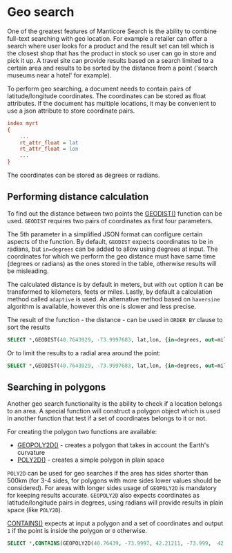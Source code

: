 # Geo search

One of the greatest features of Manticore Search is the ability to combine full-text searching with geo location. For example a retailer can offer a search where user looks for a product and the result set can tell which is the closest shop that has the product in stock so user can go in store and pick it up. A travel site can provide results based on a search limited to a certain area and results to be sorted by the distance from a point ('search museums near a hotel' for example).

To perform geo searching, a document needs to contain pairs of latitude/longitude coordinates. The coordinates can be stored as float attributes. If the document has multiple locations, it may be convenient to use a json attribute to store coordinate pairs.

```ini
index myrt
{
    ...
    rt_attr_float = lat
    rt_attr_float = lon
    ...
}
```

The coordinates can be stored as degrees or radians.

## Performing distance calculation

To find out the distance between two points the [GEODIST()](../Functions/Geo_spatial_functions.md#GEODIST%28%29) function can be used. `GEODIST` requires two pairs of coordinates as first four parameters.

The 5th parameter in a simplified JSON format can configure certain aspects of the function. By default, `GEODIST` expects coordinates to be in radians, but `in=degrees` can be added to allow using degrees at input. The coordinates for which we perform the geo distance must have same time (degrees or radians) as the ones stored in the table, otherwise results will be misleading.

The calculated distance is by default in meters, but with `out` option it can be transformed to kilometers, feets or miles. Lastly, by default a calculation method called `adaptive` is used. An alternative method based on `haversine` algorithm is available, however this one is slower and less precise.

The result of the function - the distance - can be used in `ORDER BY` clause to sort the results

```sql
SELECT *,GEODIST(40.7643929, -73.9997683, lat,lon, {in=degrees, out=miles}) AS distance FROM myindex WHERE MATCH('...') ORDER BY distance ASC, WEIGHT() DESC;
```

Or to limit the results to a radial area around the point:

```sql
SELECT *,GEODIST(40.7643929, -73.9997683, lat,lon, {in=degrees, out=miles}) AS distance FROM myindex WHERE MATCH('...') AND distance <1000 ORDER BY WEIGHT(), DISTANCE ASC;
```

## Searching in polygons

Another geo search functionality is the ability to check if a location belongs to an area. A special function will construct a polygon object which is used in another function that test if a set of coordinates belongs to it or not.

For creating the polygon two functions are available:

*   [GEOPOLY2D()](../Functions/Geo_spatial_functions.md#GEOPOLY2D%28%29) - creates a polygon that takes in account the Earth's curvature
*   [POLY2D()](../Functions/Geo_spatial_functions.md#POLY2D%28%29) - creates a simple polygon in plain space

`POLY2D` can be used for geo searches if the area has sides shorter than 500km (for 3-4 sides, for polygons with more sides lower values should be considered). For areas with longer sides usage of `GEOPOLY2D` is mandatory for keeping results accurate. `GEOPOLY2D` also expects coordinates as latitude/longitude pairs in degrees, using radians will provide results in plain space (like `POLY2D`).

[CONTAINS()](../Functions/Arrays_and_conditions_functions.md#CONTAINS%28%29) expects at input a polygon and a set of coordinates and output `1` if the point is inside the polygon or `0` otherwise.

```sql
SELECT *,CONTAINS(GEOPOLY2D(40.76439, -73.9997, 42.21211, -73.999,  42.21211, -76.123, 40.76439, -76.123), 41.5445, -74.973) AS inside FROM myindex WHERE MATCH('...') AND inside=1;
```

